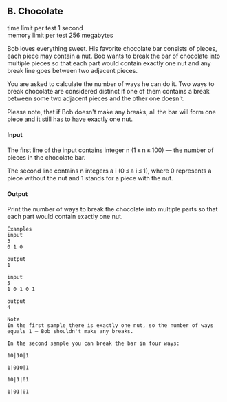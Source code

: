 ## B. Chocolate

time limit per test 1 second  
memory limit per test 256 megabytes

Bob loves everything sweet. His favorite chocolate bar consists of pieces, each piece may contain a nut. Bob wants to break the bar of chocolate into multiple pieces so that each part would contain exactly one nut and any break line goes between two adjacent pieces.

You are asked to calculate the number of ways he can do it. Two ways to break chocolate are considered distinct if one of them contains a break between some two adjacent pieces and the other one doesn't.

Please note, that if Bob doesn't make any breaks, all the bar will form one piece and it still has to have exactly one nut.

#### Input

The first line of the input contains integer n (1 ≤ n ≤ 100) — the number of pieces in the chocolate bar.

The second line contains n integers a i (0 ≤ a i ≤ 1), where 0 represents a piece without the nut and 1 stands for a piece with the nut.

#### Output

Print the number of ways to break the chocolate into multiple parts so that each part would contain exactly one nut.

```
Examples
input
3
0 1 0

output
1

input
5
1 0 1 0 1

output
4

Note
In the first sample there is exactly one nut, so the number of ways equals 1 — Bob shouldn't make any breaks.

In the second sample you can break the bar in four ways:

10|10|1

1|010|1

10|1|01

1|01|01
```
